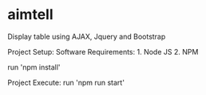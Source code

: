 # aimtell
Display table using AJAX, Jquery and Bootstrap

Project Setup:
  Software Requirements:
    1. Node JS
    2. NPM
    
  run 'npm install'
  
Project Execute:
  run 'npm run start'

